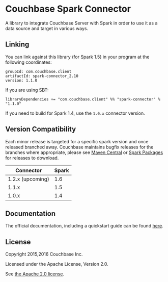 # Couchbase Spark Connector

A library to integrate Couchbase Server with Spark in order to use it as a data source and target in various ways.

## Linking
You can link against this library (for Spark 1.5) in your program at the following coordinates:

```
groupId: com.couchbase.client
artifactId: spark-connector_2.10
version: 1.1.0
```

If you are using SBT:

```
libraryDependencies += "com.couchbase.client" %% "spark-connector" % "1.1.0"
```

If you need to build for Spark 1.4, use the `1.0.x` connector version.

## Version Compatibility

Each minor release is targeted for a specific spark version and once released
branched away. Couchbase maintains bugfix releases for the branches where
appropriate, please see [Maven Central](http://search.maven.org/#search%7Cga%7C1%7Ccom.couchbase.client.spark) 
or [Spark Packages](http://spark-packages.org/package/couchbase/couchbase-spark-connector) for releases to download.

| Connector | Spark |
| --------- | ----- |
| 1.2.x (upcoming) | 1.6   |
| 1.1.x            | 1.5   |
| 1.0.x            | 1.4   |

## Documentation
The official documentation, including a quickstart guide can be found [here](http://developer.couchbase.com/documentation/server/4.0/connectors/spark-1.0/spark-intro.html).

## License
Copyright 2015,2016 Couchbase Inc.

Licensed under the Apache License, Version 2.0.

See [the Apache 2.0 license](http://www.apache.org/licenses/LICENSE-2.0).
